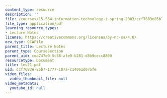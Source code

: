 ```yaml
---
content_type: resource
description: ''
file: /courses/15-564-information-technology-i-spring-2003/ccf7683e85b71777187ac14061d07afe_lec21.pdf
file_type: application/pdf
learning_resource_types:
- Lecture Notes
license: https://creativecommons.org/licenses/by-nc-sa/4.0/
ocw_type: OCWFile
parent_title: Lecture Notes
parent_type: CourseSection
parent_uid: cea747e0-5c58-afe9-b281-d8b9cecc8800
resourcetype: Document
title: lec21.pdf
uid: ccf7683e-85b7-1777-187a-c14061d07afe
video_files:
  video_thumbnail_file: null
video_metadata:
  youtube_id: null
---
```

